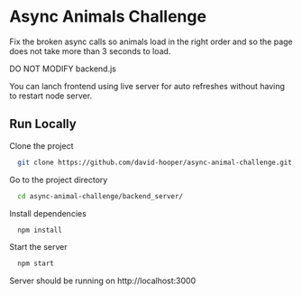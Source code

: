 
# Async Animals Challenge

Fix the broken async calls so animals load in the right order and so the page does not take more than 3 seconds to load. 

DO NOT MODIFY backend.js

You can lanch frontend using live server for auto refreshes without having to restart node server. 



## Run Locally

Clone the project

```bash
  git clone https://github.com/david-hooper/async-animal-challenge.git
```

Go to the project directory

```bash
  cd async-animal-challenge/backend_server/
```

Install dependencies

```bash
  npm install
```

Start the server

```bash
  npm start
```
Server should be running on http://localhost:3000